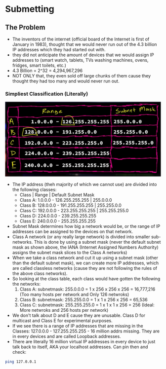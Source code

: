 # Submetting

## The Problem
- The inventors of the internet (official board of the Internet is first of January in 1983), thought that we would never run out of the 4.3 billion IP addresses which they had started out with.
- they did not anticipate the amount of devices that we would assign IP addresses to (smart watch, tablets, TVs washing machines, ovens, fridges, smart toilets, etc.)
- 4.3 Billion = 2^32 = 4,294,967,296
- NOT ONLY that, they even sold off large chunks of them cause they thought they had too many and would never run out.

### Simpliest Classification (Literally)
![network classes](../assets/networkclasses.png)
- The IP address (theh majority of which we cannot use) are divided into the following classes:
    - Class  |  Range                       | Default Subnet Mask
    - Class A: 1.0.0.0 - 126.255.255.255    | 255.0.0.0
    - Class B: 128.0.0.0 - 191.255.255.255    | 255.255.0.0
    - Class C: 192.0.0.0 - 223.255.255.255    | 255.255.255.0
    - Class D: 224.0.0.0 - 239.255.255.255
    - Class E: 240.0.0.0 - 255.255.255.255
- Subnet Mask determines how big a network would be, or the range of IP addresses can be assigned to the devices on that network.
- Class A network (or any really large network) is divided into smaller sub-networks. This is done by using a subnet mask (never the default subnet mask as shown above, the IANA (Internet Assigned Numbers Authority) assigns the subnet mask slices to the Class A networks)
- When we take a class network and cut it up using a subnet mask (other than the default subnet mask), we can create more IP addresses, which are called classless networks (cause they are not following the rules of the above class networks).
- So looking at the class table, each class would have gotten the following the networks:
    1. Class A: subnetmask: 255.0.0.0 = 1 x 256 x 256 x 256 = 16,777,216 (Too many hosts per network and Only 126 netwroks)
    2. Class B: subnetmask: 255.255.0.0 = 1 x 1 x 256 x 256 = 65,536
    3. Class C: subnetmask: 255.255.255.0 = 1 x 1 x 1 x 256 = 256 (Ideal: More netwroks and 256 hosts per network)
- We don't talk about D and E cause they are unusable. Class D for multicast and Class E for experimental purposes.
- If we see there is a range of IP addresses that are missing in the Classes: 127.0.0.0 - 127.255.255.255 - 16 million addrs missing. They are in every devices and are called Loopback addresses.
- There are literally 16 million virtual IP addresses in every device to just talk back to itself, AKA your localhost addresses. Can pin then and check:
```bash
ping 127.0.0.1
```
